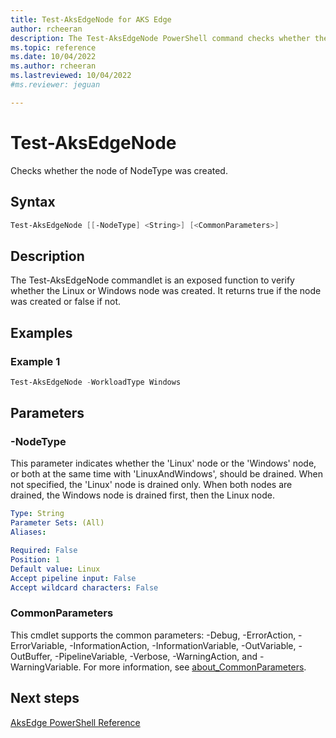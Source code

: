 ```yaml
---
title: Test-AksEdgeNode for AKS Edge
author: rcheeran
description: The Test-AksEdgeNode PowerShell command checks whether the Linux VM was created
ms.topic: reference
ms.date: 10/04/2022
ms.author: rcheeran 
ms.lastreviewed: 10/04/2022
#ms.reviewer: jeguan

---
```


# Test-AksEdgeNode

Checks whether the node of NodeType was created.

## Syntax

```powershell
Test-AksEdgeNode [[-NodeType] <String>] [<CommonParameters>]
```

## Description

The Test-AksEdgeNode commandlet is an exposed function to verify whether the Linux or Windows node
was created.
It returns true if the node was created or false if not.

## Examples

### Example 1
```powershell
Test-AksEdgeNode -WorkloadType Windows
```

## Parameters

### -NodeType

This parameter indicates whether the 'Linux' node or the 'Windows' node, or both at the same time with
'LinuxAndWindows', should be drained.
When not specified, the 'Linux' node is drained only.
When both nodes are drained, the Windows node is drained first, then the Linux node.

```yaml
Type: String
Parameter Sets: (All)
Aliases:

Required: False
Position: 1
Default value: Linux
Accept pipeline input: False
Accept wildcard characters: False
```


### CommonParameters
This cmdlet supports the common parameters: -Debug, -ErrorAction, -ErrorVariable, -InformationAction, -InformationVariable, -OutVariable, -OutBuffer, -PipelineVariable, -Verbose, -WarningAction, and -WarningVariable. For more information, see [about_CommonParameters](https://go.microsoft.com/fwlink/?LinkID=113216).

## Next steps

[AksEdge PowerShell Reference](./index.md)

